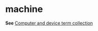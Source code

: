 # machine

**See** [Computer and device term collection](../term-collections/computer-device-terms.md)
